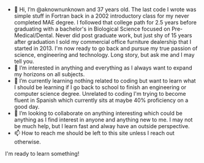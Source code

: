 - 👋 Hi, I’m @aknownunknown and 37 years old. The last code I wrote was simple stuff in Fortran back in a 2002 introductory class for my never completed MAE degree. I followed that college path for 2.5 years before graduating with a bachelor's in Biological Science focused on Pre-Medical/Dental. Never did post graduate work, but just shy of 15 years after graduation I sold my commercial office furniture dealership that I started in 2013. I'm now ready to go back and pursue my true passion of science, engineering and technology. Long story, but ask me and I may tell you.
- 👀 I’m interested in anything and everything as I always want to expand my horizons on all subjects.
- 🌱 I’m currently learning nothing related to coding but want to learn what I should be learning if I go back to school to finish an engineering or computer science degree. Unrelated to coding I'm trying to become fluent in Spanish which currently sits at maybe 40% proficiency on a good day.
- 💞️ I’m looking to collaborate on anything interesting which could be anything as I find interest in anyone and anything new to me. I may not be much help, but I learn fast and alway have an outside perspective.
- 📫 How to reach me should be left to this site unless I reach out otherwise.

I'm ready to learn something!


<!---
aknownunknown/aknownunknown is a ✨ special ✨ repository because its `README.md` (this file) appears on your GitHub profile.
You can click the Preview link to take a look at your changes.
--->
